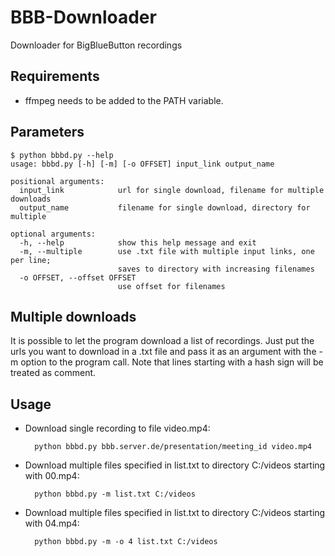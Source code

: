 # BBB-Downloader
Downloader for BigBlueButton recordings

## Requirements
* ffmpeg needs to be added to the PATH variable.

## Parameters
```console
$ python bbbd.py --help
usage: bbbd.py [-h] [-m] [-o OFFSET] input_link output_name

positional arguments:
  input_link            url for single download, filename for multiple downloads
  output_name           filename for single download, directory for multiple

optional arguments:
  -h, --help            show this help message and exit
  -m, --multiple        use .txt file with multiple input links, one per line;
                        saves to directory with increasing filenames
  -o OFFSET, --offset OFFSET
                        use offset for filenames
```

## Multiple downloads
It is possible to let the program download a list of recordings. Just put the urls you 
want to download in a .txt file and pass it as an argument with the -m option to the 
program call. 
Note that lines starting with a hash sign will be treated as comment. 

## Usage
* Download single recording to file video.mp4:
  ```console
    python bbbd.py bbb.server.de/presentation/meeting_id video.mp4
  ```
* Download multiple files specified in list.txt to directory C:/videos starting with 00.mp4:
  ```console
    python bbbd.py -m list.txt C:/videos
  ```
* Download multiple files specified in list.txt to directory C:/videos starting with 04.mp4:
  ```console
    python bbbd.py -m -o 4 list.txt C:/videos
  ```

